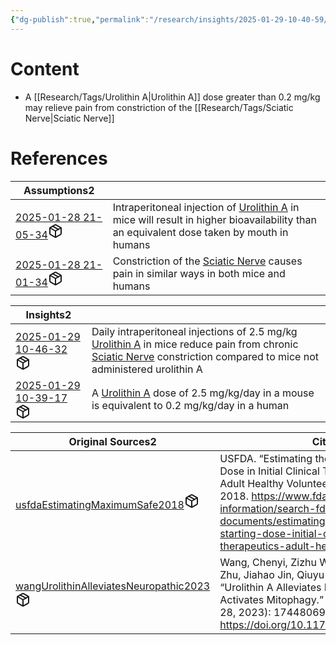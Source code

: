 ```yaml
---
{"dg-publish":true,"permalink":"/research/insights/2025-01-29-10-40-59/","updated":"2025-01-29T10:40:59-05:00"}
---
```


# Content
- A [[Research/Tags/Urolithin A\|Urolithin A]] dose greater than 0.2 mg/kg may relieve pain from constriction of the [[Research/Tags/Sciatic Nerve\|Sciatic Nerve]]
# References
<div><table class="dataview table-view-table"><thead class="table-view-thead"><tr class="table-view-tr-header"><th class="table-view-th"><span>Assumptions</span><span class="dataview small-text">2</span></th><th class="table-view-th"><span></span></th></tr></thead><tbody class="table-view-tbody"><tr><td><span><a data-tooltip-position="top" aria-label="Research/Assumptions/2025-01-28 21-05-34.md" data-href="Research/Assumptions/2025-01-28 21-05-34.md" href="Research/Assumptions/2025-01-28 21-05-34.md" class="internal-link" target="_blank" rel="noopener nofollow" fileclass-name="Research Links">2025-01-28 21-05-34</a><a class="metadata-menu fileclass-icon"><svg xmlns="http://www.w3.org/2000/svg" width="24" height="24" viewBox="0 0 24 24" fill="none" stroke="currentColor" stroke-width="2" stroke-linecap="round" stroke-linejoin="round" class="svg-icon lucide-package"><path d="m7.5 4.27 9 5.15"></path><path d="M21 8a2 2 0 0 0-1-1.73l-7-4a2 2 0 0 0-2 0l-7 4A2 2 0 0 0 3 8v8a2 2 0 0 0 1 1.73l7 4a2 2 0 0 0 2 0l7-4A2 2 0 0 0 21 16Z"></path><path d="m3.3 7 8.7 5 8.7-5"></path><path d="M12 22V12"></path></svg></a></span></td><td><span>Intraperitoneal injection of <a data-href="Urolithin A" href="Urolithin A" class="internal-link" target="_blank" rel="noopener nofollow">Urolithin A</a> in mice will result in higher bioavailability than an equivalent dose taken by mouth in humans</span></td></tr><tr><td><span><a data-tooltip-position="top" aria-label="Research/Assumptions/2025-01-28 21-01-34.md" data-href="Research/Assumptions/2025-01-28 21-01-34.md" href="Research/Assumptions/2025-01-28 21-01-34.md" class="internal-link" target="_blank" rel="noopener nofollow" fileclass-name="Research Links">2025-01-28 21-01-34</a><a class="metadata-menu fileclass-icon"><svg xmlns="http://www.w3.org/2000/svg" width="24" height="24" viewBox="0 0 24 24" fill="none" stroke="currentColor" stroke-width="2" stroke-linecap="round" stroke-linejoin="round" class="svg-icon lucide-package"><path d="m7.5 4.27 9 5.15"></path><path d="M21 8a2 2 0 0 0-1-1.73l-7-4a2 2 0 0 0-2 0l-7 4A2 2 0 0 0 3 8v8a2 2 0 0 0 1 1.73l7 4a2 2 0 0 0 2 0l7-4A2 2 0 0 0 21 16Z"></path><path d="m3.3 7 8.7 5 8.7-5"></path><path d="M12 22V12"></path></svg></a></span></td><td><span>Constriction of the <a data-href="Sciatic Nerve" href="Sciatic Nerve" class="internal-link" target="_blank" rel="noopener nofollow">Sciatic Nerve</a> causes pain in similar ways in both mice and humans</span></td></tr></tbody></table></div><div><table class="dataview table-view-table"><thead class="table-view-thead"><tr class="table-view-tr-header"><th class="table-view-th"><span>Insights</span><span class="dataview small-text">2</span></th><th class="table-view-th"><span></span></th></tr></thead><tbody class="table-view-tbody"><tr><td><span><a data-tooltip-position="top" aria-label="Research/Insights/2025-01-29 10-46-32.md" data-href="Research/Insights/2025-01-29 10-46-32.md" href="Research/Insights/2025-01-29 10-46-32.md" class="internal-link" target="_blank" rel="noopener nofollow" fileclass-name="Research Links">2025-01-29 10-46-32</a><a class="metadata-menu fileclass-icon"><svg xmlns="http://www.w3.org/2000/svg" width="24" height="24" viewBox="0 0 24 24" fill="none" stroke="currentColor" stroke-width="2" stroke-linecap="round" stroke-linejoin="round" class="svg-icon lucide-package"><path d="m7.5 4.27 9 5.15"></path><path d="M21 8a2 2 0 0 0-1-1.73l-7-4a2 2 0 0 0-2 0l-7 4A2 2 0 0 0 3 8v8a2 2 0 0 0 1 1.73l7 4a2 2 0 0 0 2 0l7-4A2 2 0 0 0 21 16Z"></path><path d="m3.3 7 8.7 5 8.7-5"></path><path d="M12 22V12"></path></svg></a></span></td><td><span>Daily intraperitoneal injections of 2.5 mg/kg <a data-href="Urolithin A" href="Urolithin A" class="internal-link" target="_blank" rel="noopener nofollow">Urolithin A</a> in mice reduce pain from chronic <a data-href="Sciatic Nerve" href="Sciatic Nerve" class="internal-link" target="_blank" rel="noopener nofollow">Sciatic Nerve</a> constriction compared to mice not administered urolithin A</span></td></tr><tr><td><span><a data-tooltip-position="top" aria-label="Research/Insights/2025-01-29 10-39-17.md" data-href="Research/Insights/2025-01-29 10-39-17.md" href="Research/Insights/2025-01-29 10-39-17.md" class="internal-link" target="_blank" rel="noopener nofollow" fileclass-name="Research Links">2025-01-29 10-39-17</a><a class="metadata-menu fileclass-icon"><svg xmlns="http://www.w3.org/2000/svg" width="24" height="24" viewBox="0 0 24 24" fill="none" stroke="currentColor" stroke-width="2" stroke-linecap="round" stroke-linejoin="round" class="svg-icon lucide-package"><path d="m7.5 4.27 9 5.15"></path><path d="M21 8a2 2 0 0 0-1-1.73l-7-4a2 2 0 0 0-2 0l-7 4A2 2 0 0 0 3 8v8a2 2 0 0 0 1 1.73l7 4a2 2 0 0 0 2 0l7-4A2 2 0 0 0 21 16Z"></path><path d="m3.3 7 8.7 5 8.7-5"></path><path d="M12 22V12"></path></svg></a></span></td><td><span>A <a data-href="Urolithin A" href="Urolithin A" class="internal-link" target="_blank" rel="noopener nofollow">Urolithin A</a> dose of 2.5 mg/kg/day in a mouse is equivalent to 0.2 mg/kg/day in a human</span></td></tr></tbody></table></div><div><table class="dataview table-view-table"><thead class="table-view-thead"><tr class="table-view-tr-header"><th class="table-view-th"><span>Original Sources</span><span class="dataview small-text">2</span></th><th class="table-view-th"><span>Citations</span></th></tr></thead><tbody class="table-view-tbody"><tr><td><span><a data-tooltip-position="top" aria-label="Research/Evidence Sources/usfdaEstimatingMaximumSafe2018.md" data-href="Research/Evidence Sources/usfdaEstimatingMaximumSafe2018.md" href="Research/Evidence Sources/usfdaEstimatingMaximumSafe2018.md" class="internal-link" target="_blank" rel="noopener nofollow" fileclass-name="Research Links">usfdaEstimatingMaximumSafe2018</a><a class="metadata-menu fileclass-icon"><svg xmlns="http://www.w3.org/2000/svg" width="24" height="24" viewBox="0 0 24 24" fill="none" stroke="currentColor" stroke-width="2" stroke-linecap="round" stroke-linejoin="round" class="svg-icon lucide-package"><path d="m7.5 4.27 9 5.15"></path><path d="M21 8a2 2 0 0 0-1-1.73l-7-4a2 2 0 0 0-2 0l-7 4A2 2 0 0 0 3 8v8a2 2 0 0 0 1 1.73l7 4a2 2 0 0 0 2 0l7-4A2 2 0 0 0 21 16Z"></path><path d="m3.3 7 8.7 5 8.7-5"></path><path d="M12 22V12"></path></svg></a></span></td><td><span>USFDA. “Estimating the Maximum Safe Starting Dose in Initial Clinical Trials for Therapeutics in Adult Healthy Volunteers.” FDA, December 1, 2018. <a rel="noopener nofollow" class="external-link" href="https://www.fda.gov/regulatory-information/search-fda-guidance-documents/estimating-maximum-safe-starting-dose-initial-clinical-trials-therapeutics-adult-healthy-volunteers" target="_blank">https://www.fda.gov/regulatory-information/search-fda-guidance-documents/estimating-maximum-safe-starting-dose-initial-clinical-trials-therapeutics-adult-healthy-volunteers</a>.</span></td></tr><tr><td><span><a data-tooltip-position="top" aria-label="Research/Evidence Sources/wangUrolithinAlleviatesNeuropathic2023.md" data-href="Research/Evidence Sources/wangUrolithinAlleviatesNeuropathic2023.md" href="Research/Evidence Sources/wangUrolithinAlleviatesNeuropathic2023.md" class="internal-link" target="_blank" rel="noopener nofollow" fileclass-name="Research Links">wangUrolithinAlleviatesNeuropathic2023</a><a class="metadata-menu fileclass-icon"><svg xmlns="http://www.w3.org/2000/svg" width="24" height="24" viewBox="0 0 24 24" fill="none" stroke="currentColor" stroke-width="2" stroke-linecap="round" stroke-linejoin="round" class="svg-icon lucide-package"><path d="m7.5 4.27 9 5.15"></path><path d="M21 8a2 2 0 0 0-1-1.73l-7-4a2 2 0 0 0-2 0l-7 4A2 2 0 0 0 3 8v8a2 2 0 0 0 1 1.73l7 4a2 2 0 0 0 2 0l7-4A2 2 0 0 0 21 16Z"></path><path d="m3.3 7 8.7 5 8.7-5"></path><path d="M12 22V12"></path></svg></a></span></td><td><span>Wang, Chenyi, Zizhu Wang, Shiyu Xue, Yutong Zhu, Jiahao Jin, Qiuyu Ren, and Xiaodong Shi. “Urolithin A Alleviates Neuropathic Pain and Activates Mitophagy.” Molecular Pain 19 (July 28, 2023): 17448069231190815. <a rel="noopener nofollow" class="external-link" href="https://doi.org/10.1177/17448069231190815" target="_blank">https://doi.org/10.1177/17448069231190815</a>.</span></td></tr></tbody></table></div>


